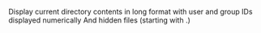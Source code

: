 Display current directory contents in long format with user and  group IDs displayed numerically And hidden files (starting with .)
